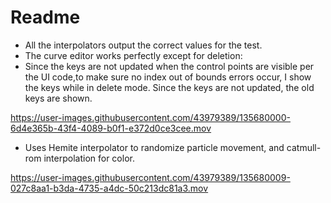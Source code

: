 # Readme



* All the interpolators output the correct values for the test.
* The curve editor works perfectly except for deletion:
*   Since the keys are not updated when the control points are visible per the UI code,to make sure no index out of bounds errors occur, I show the keys while in delete mode. Since the keys are not updated, the old keys are shown.

https://user-images.githubusercontent.com/43979389/135680000-6d4e365b-43f4-4089-b0f1-e372d0ce3cee.mov


* Uses Hemite interpolator to randomize particle movement, and catmull-rom interpolation for color.

https://user-images.githubusercontent.com/43979389/135680009-027c8aa1-b3da-4735-a4dc-50c213dc81a3.mov

